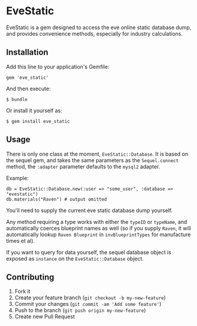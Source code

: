 # EveStatic

EveStatic is a gem designed to access the eve online static database dump, and provides convenience methods,
especially for industry calculations.

## Installation

Add this line to your application's Gemfile:

    gem 'eve_static'

And then execute:

    $ bundle

Or install it yourself as:

    $ gem install eve_static

## Usage

There is only one class at the moment, `EveStatic::Database`. It is based on the sequel gem,
and takes the same parameters as the `Sequel.connect` method, the `:adapter` parameter defaults to 
the `mysql2` adapter.

Example:

    db = EveStatic::Database.new(:user => "some_user", :database => "evestatic")
    db.materials("Raven") # output omitted

You'll need to supply the current eve static database dump yourself.

Any method requiring a type works with either the `typeID` or `typeName`, and automatically coerces
blueprint names as well (so if you supply `Raven`, it will automatically lookup `Raven Blueprint` in
`invBlueprintTypes` for manufacture times et al).

If you want to query for data yourself, the sequel database object is exposed as `instance` on the `EveStatic::Database` object.

## Contributing

1. Fork it
2. Create your feature branch (`git checkout -b my-new-feature`)
3. Commit your changes (`git commit -am 'Add some feature'`)
4. Push to the branch (`git push origin my-new-feature`)
5. Create new Pull Request
